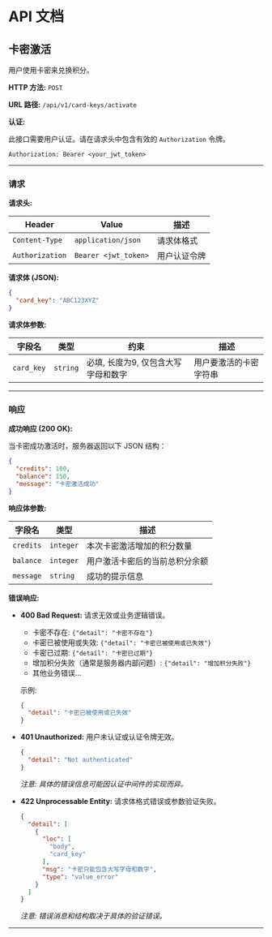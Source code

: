 # API 文档

## 卡密激活

用户使用卡密来兑换积分。

**HTTP 方法:** `POST`

**URL 路径:** `/api/v1/card-keys/activate`

**认证:**

此接口需要用户认证。请在请求头中包含有效的 `Authorization` 令牌。

```
Authorization: Bearer <your_jwt_token>
```

---

### 请求

**请求头:**

| Header          | Value                 | 描述             |
| --------------- | --------------------- | ---------------- |
| `Content-Type`  | `application/json`    | 请求体格式       |
| `Authorization` | `Bearer <jwt_token>` | 用户认证令牌     |

**请求体 (JSON):**

```json
{
  "card_key": "ABC123XYZ"
}
```

**请求体参数:**

| 字段名      | 类型    | 约束                                     | 描述                     |
| ----------- | ------- | ---------------------------------------- | ------------------------ |
| `card_key`  | `string` | 必填, 长度为9, 仅包含大写字母和数字 | 用户要激活的卡密字符串 |

---

### 响应

**成功响应 (200 OK):**

当卡密成功激活时，服务器返回以下 JSON 结构：

```json
{
  "credits": 100,
  "balance": 150,
  "message": "卡密激活成功"
}
```

**响应体参数:**

| 字段名    | 类型    | 描述                                       |
| --------- | ------- | ------------------------------------------ |
| `credits` | `integer` | 本次卡密激活增加的积分数量                 |
| `balance` | `integer` | 用户激活卡密后的当前总积分余额           |
| `message` | `string`  | 成功的提示信息                             |

**错误响应:**

*   **400 Bad Request:** 请求无效或业务逻辑错误。
    *   卡密不存在: `{"detail": "卡密不存在"}`
    *   卡密已被使用或失效: `{"detail": "卡密已被使用或已失效"}`
    *   卡密已过期: `{"detail": "卡密已过期"}`
    *   增加积分失败（通常是服务器内部问题）: `{"detail": "增加积分失败"}`
    *   其他业务错误...

    示例:
    ```json
    {
      "detail": "卡密已被使用或已失效"
    }
    ```

*   **401 Unauthorized:** 用户未认证或认证令牌无效。
    ```json
    {
      "detail": "Not authenticated" 
    }
    ```
    *注意: 具体的错误信息可能因认证中间件的实现而异。*

*   **422 Unprocessable Entity:** 请求体格式错误或参数验证失败。
    ```json
    {
      "detail": [
        {
          "loc": [
            "body",
            "card_key"
          ],
          "msg": "卡密只能包含大写字母和数字", 
          "type": "value_error" 
        }
      ]
    }
    ```
    *注意: 错误消息和结构取决于具体的验证错误。*

--- 